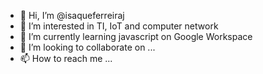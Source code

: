 - 👋 Hi, I’m @isaqueferreiraj
- 👀 I’m interested in TI, IoT and computer network
- 🌱 I’m currently learning javascript on Google Workspace
- 💞️ I’m looking to collaborate on ...
- 📫 How to reach me ...

<!---
isaqueferreiraj/isaqueferreiraj is a ✨ special ✨ repository because its `README.md` (this file) appears on your GitHub profile.
You can click the Preview link to take a look at your changes.
--->
